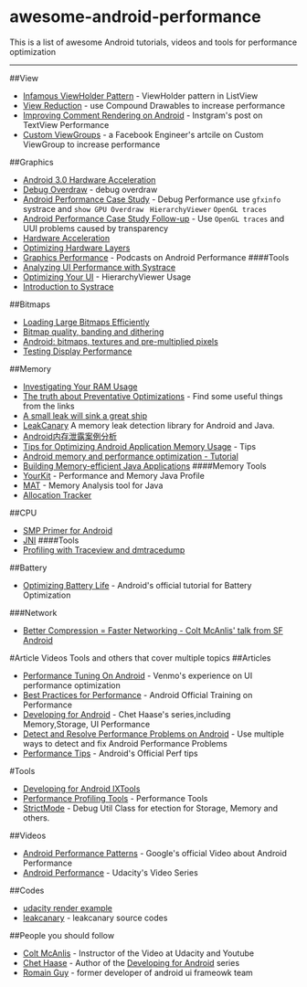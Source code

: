 # awesome-android-performance
 This is a  list of awesome Android tutorials, videos and tools for performance optimization

---
##View
+ [Infamous ViewHolder Pattern](https://sriramramani.wordpress.com/2012/07/25/infamous-viewholder-pattern/) - ViewHolder pattern in ListView 
+ [View Reduction](https://sriramramani.wordpress.com/2013/03/25/view-reduction/) - use Compound Drawables  to increase performance
+ [Improving Comment Rendering on Android](http://instagram-engineering.tumblr.com/post/114508858967/improving-comment-rendering-on-android) - Instgram's post on TextView Performance
+ [Custom ViewGroups](https://sriramramani.wordpress.com/2015/05/06/custom-viewgroups/) - a Facebook Engineer's artcile on Custom ViewGroup to increase performance

##Graphics
+ [Android 3.0 Hardware Acceleration](http://android-developers.blogspot.com/2011/03/android-30-hardware-acceleration.html)
+ [Debug Overdraw](https://developer.android.com/tools/performance/debug-gpu-overdraw/index.html) - debug overdraw
+ [Android Performance Case Study](http://www.curious-creature.com/docs/android-performance-case-study-1.html) - Debug Performance use `gfxinfo` systrace and `show GPU Overdraw ` `HierarchyViewer` `OpenGL traces`
+ [Android Performance Case Study Follow-up](http://www.curious-creature.com/2015/03/25/android-performance-case-study-follow-up/) - Use `OpenGL traces` and UUI problems caused by transparency
+ [Hardware Acceleration](http://developer.android.com/guide/topics/graphics/hardware-accel.html#layers)
+ [Optimizing Hardware Layers](http://www.curious-creature.com/2013/09/13/optimizing-hardware-layers/)
+ [Graphics Performance](https://storage.googleapis.com/androiddevelopers/android_developers_backstage/ADB%2031%20Graphics%20Performance.mp3) - Podcasts on Android Performance
####Tools
+ [Analyzing UI Performance with Systrace](http://developer.android.com/intl/zh-cn/tools/debugging/systrace.html)
+ [Optimizing Your UI](http://developer.android.com/intl/zh-cn/tools/debugging/debugging-ui.html) - HierarchyViewer Usage
+ [Introduction to Systrace](http://developer.android.com/intl/zh-cn/tools/debugging/debugging-ui.html)

##Bitmaps
+ [Loading Large Bitmaps Efficiently](http://developer.android.com/training/displaying-bitmaps/load-bitmap.html#load-bitmap)
+ [Bitmap quality, banding and dithering](http://www.curious-creature.com/2010/12/08/bitmap-quality-banding-and-dithering/)
+ [Android: bitmaps, textures and pre-multiplied pixels](https://plus.google.com/+ChetHaase/posts/ef6Deey6xKA)
+ [Testing Display Performance](https://developer.android.com/preview/testing/performance.html)


##Memory
+ [Investigating Your RAM Usage](http://developer.android.com/intl/zh-cn/tools/debugging/debugging-memory.html)
+ [The truth about Preventative Optimizations](https://medium.com/google-developers/the-truth-about-preventative-optimizations-ccebadfd3eb5) - Find some useful things from the links
+ [A small leak will sink a great ship](https://corner.squareup.com/2015/08/a-small-leak.html)
+ [LeakCanary](https://github.com/square/leakcanary) A memory leak detection library for Android and Java.
+ [Android内存泄露案例分析](http://www.csdn.net/article/2015-09-07/2825631)
+ [Tips for Optimizing Android Application Memory Usage](https://software.intel.com/en-us/android/articles/tips-for-optimizing-android-application-memory-usage) - Tips
+ [Android memory and performance optimization - Tutorial](http://www.vogella.com/tutorials/AndroidApplicationOptimization/article.html)
+ [Building Memory-efficient Java Applications](http://www.cs.virginia.edu/kim/publicity/pldi09tutorials/memory-efficient-java-tutorial.pdf)
####Memory Tools 
+ [YourKit](https://www.yourkit.com/java/profiler/) - Performance and Memory Java Profile
+ [MAT](https://eclipse.org/mat/) - Memory Analysis tool for Java
+ [Allocation Tracker](http://developer.android.com/intl/zh-cn/tools/debugging/ddms.html#alloc)

##CPU
+ [SMP Primer for Android](http://developer.android.com/intl/zh-cn/training/articles/smp.html)
+ [JNI](http://developer.android.com/intl/zh-cn/training/articles/perf-jni.html)
####Tools
+ [Profiling with Traceview and dmtracedump](http://developer.android.com/tools/debugging/debugging-tracing.html)

##Battery
+ [Optimizing Battery Life](https://developer.android.com/training/monitoring-device-state/index.html) - Android's official tutorial for Battery Optimization

###Network
+ [Better Compression = Faster Networking - Colt McAnlis' talk from SF Android](https://newcircle.com/s/post/1754/2015/08/20/colt-mcanlis-better-compression-faster-networking)

#Article Videos Tools and others that cover multiple topics
##Articles
+ [Performance Tuning On Android](http://blog.venmo.com/hf2t3h4x98p5e13z82pl8j66ngcmry/performance-tuning-on-android) - Venmo's experience on UI performance optimization
+ [Best Practices for Performance](http://developer.android.com/training/best-performance.html) - Android Official Training on Performance
+ [Developing for Android](https://medium.com/google-developers/developing-for-android-ix-tools-375134af1098) - Chet Haase's series,including Memory,Storage, UI Performance
+ [Detect and Resolve Performance Problems on Android](http://code.tutsplus.com/tutorials/detect-and-resolve-performance-problems-on-android--cms-24058) - Use multiple ways to detect and fix Android Performance Problems
+ [Performance Tips](http://hsc.com/Blog/Best-Practices-For-Memory-Optimization-on-Android-1) - Android's Official Perf tips

#Tools
+ [Developing for Android IXTools](https://medium.com/google-developers/developing-for-android-ix-tools-375134af1098)
+ [Performance Profiling Tools](https://developer.android.com/tools/performance/index.html) - Performance Tools
+ [StrictMode](http://developer.android.com/intl/zh-cn/reference/android/os/StrictMode.html) - Debug Util Class for  etection for Storage, Memory and others.

##Videos
+ [Android Performance Patterns](https://www.youtube.com/playlist?list=PLOU2XLYxmsIKEOXh5TwZEv89aofHzNCiu) - Google's official Video about Android Performance
+ [Android Performance](https://www.udacity.com/course/viewer#!/c-ud825/l-3753178711/m-3766928782) - Udacity's Video Series

##Codes
+ [udacity render example](https://github.com/udacity/ud825-render)
+ [leakcanary](https://github.com/square/leakcanary) - leakcanary source codes

##People you should follow
+ [Colt McAnlis](https://twitter.com/duhroach) - Instructor of the Video at Udacity and Youtube
+ [Chet Haase](https://twitter.com/chethaase) - Author of the [Developing for Android](https://medium.com/google-developers/developing-for-android-introduction-5345b451567c) series
+ [Romain Guy](https://twitter.com/romainguy) - former developer of android ui frameowk team 
